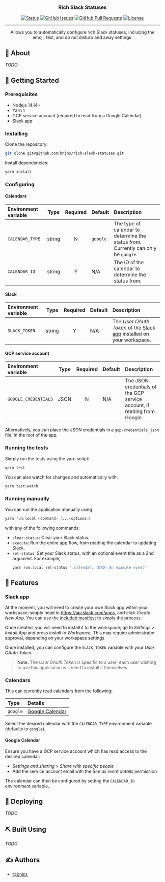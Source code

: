 <h3 align="center">Rich Slack Statuses</h3>

<div align="center">

  [![Status](https://img.shields.io/github/workflow/status/bnjns/rich-slack-statuses/Lint%20&%20Test/main?style=flat-square)](https://github.com/bnjns/rich-slack-statuses/actions/workflows/lint_test.yml) 
  [![GitHub Issues](https://img.shields.io/github/issues/bnjns/rich-slack-statuses?style=flat-square)](https://github.com/bnjns/rich-slack-statuses/issues)
  [![GitHub Pull Requests](https://img.shields.io/github/issues-pr/bnjns/rich-slack-statuses?style=flat-square)](https://github.com/bnjns/rich-slack-statuses/pulls)
  [![License](https://img.shields.io/github/license/bnjns/rich-slack-statuses?style=flat-square)](/license.txt)

</div>

---


<p align="center"> Allows you to automatically configure rich Slack statuses, including the emoji, text, and do not disturb and away settings.
    <br>
</p>

## 🧐 About

_TODO_

## 🏁 Getting Started

### Prerequisites

- Nodejs 14.14+
- Yarn 1
- GCP service account (required to read from a Google Calendar)
- [Slack app](#slack-app)

### Installing

Clone the repository:

```sh
git clone git@github.com:bnjns/rich-slack-statuses.git
```

Install dependencies:

```sh
yarn install
```

### Configuring

#### Calendars

| Environment variable |  Type  | Required | Default  | Description                                                                        |
|:---------------------|:------:|:--------:|:---------|:-----------------------------------------------------------------------------------|
| `CALENDAR_TYPE`      | string |    N     | `google` | The type of calendar to determine the status from. Currently can only be `google`. |
| `CALENDAR_ID`        | string |    Y     | N/A      | The ID of the calendar to determine the status from.                               |

#### Slack

| Environment variable |  Type  | Required | Default | Description                                                                        |
|:---------------------|:------:|:--------:|:--------|:-----------------------------------------------------------------------------------|
| `SLACK_TOKEN`        | string |    Y     | N/A     | The _User OAuth Token_ of the [Slack app](#slack-app) installed on your workspace. |

#### GCP service account

| Environment variable |  Type  | Required | Default  | Description                                                                        |
|:---------------------|:------:|:--------:|:---------|:-----------------------------------------------------------------------------------|
| `GOOGLE_CREDENTIALS` |  JSON  |    N     | N/A      | The JSON credentials of the GCP service account, if reading from Google.           |

Alternatively, you can place the JSON credentials in a `gcp-credentials.json` file, in the root of the app.

###  Running the tests

Simply run the tests using the yarn script:

```sh
yarn test
```

You can also watch for changes and automatically with:

```sh
yarn test:watch
```

### Running manually

You can run the application manually using

```sh
yarn run:local <command> [...<options>]
```

with any of the following commands:

- `clear-status`: Clear your Slack status.
- `execute`: Run the entire app flow, from reading the calendar to updating Slack.
- `set-status`: Set your Slack status, with an optional event title as a 2nd argument. For example,
  ```sh
  yarn run:local set-status ':calendar: [DND] An example event'
  ```


## 🎈 Features

### Slack app

At the moment, you will need to create your own Slack app within your workspace; simply head
to <https://api.slack.com/apps>, and click _Create New App_. You can use the [included manifest](slack_manifest.yaml) to
simply the process.

Once created, you will need to install it to the workspace; go to _Settings > Install App_ and press _Install to
Workspace_. This may require administrator approval, depending on your workspace settings.

Once installed, you can configure the `SLACK_TOKEN` variable with your _User OAuth Token_.

> **Note:** The _User OAuth Token_ is specific to a user; each user wishing to use this application will need to install
> it themselves

### Calendars

This can currently read calendars from the following:

| Type     | Details                             |
|:---------|:------------------------------------|
| `google` | [Google Calendar](#google-calendar) |

Select the desired calendar with the `CALENDAR_TYPE` environment variable (defaults to `google`).

#### Google Calendar

Ensure you have a GCP service account which has read access to the desired calendar:

- _Settings and sharing_ > _Share with specific people_
- Add the service account email with the _See all event details_ permission

The calendar can then be configured by setting the `CALENDAR_ID` environment variable.

## 🚀 Deploying

_TODO_

## ⛏️ Built Using

_TODO_

## ✍️ Authors

- [@bnjns](https://github.com/bnjns)
